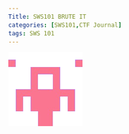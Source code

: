 ```yaml
---
Title: SWS101 BRUTE IT
categories: [SWS101,CTF Journal]
tags: SWS 101
---
```


![alt text](../assets/bruteit/btuteit.png)

